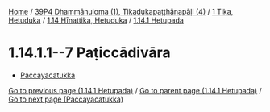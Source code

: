 
[Home](/) / [39P4 Dhammānuloma (1), Tikadukapaṭṭhānapāḷi (4)](../../...md) / [1 Tika, Hetuduka](../...md) / [1.14 Hīnattika, Hetuduka](...md) / [1.14.1 Hetupada](../39P4/1/1.14/1.14.1.md)

# 1.14.1.1--7 Paṭiccādivāra

* [Paccayacatukka](1.14.1.1--7/Paccayacatukka.md)

[Go to previous page (1.14.1 Hetupada)](../39P4/1/1.14/1.14.1.md) / [Go to parent page (1.14.1 Hetupada)](../39P4/1/1.14/1.14.1.md) / [Go to next page (Paccayacatukka)](1.14.1.1--7/Paccayacatukka.md)


